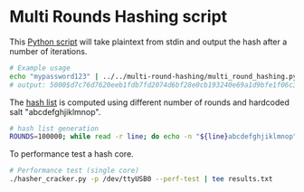 # Multi Rounds Hashing script

This [Python script](../../multi-round-hashing/multi_round_hashing.py) will take plaintext from stdin and output the hash after a number of iterations.
```sh
# Example usage
echo "mypassword123" | ../../multi-round-hashing/multi_round_hashing.py -r 5000
# output: 5000$d7c76d7620eeb1fdb7fd2074d6bf28e0cb193240e69a1d9bfe1f06c3000566a6
```

The [hash list](hashlist.txt) is computed using different number of rounds and hardcoded salt "abcdefghjiklmnop".
```sh
# hash list generation
ROUNDS=100000; while read -r line; do echo -n "${line}abcdefghjiklmnop" | ../../multi-round-hashing/multi_round_hashing.py -r $ROUNDS; done < wordlist.txt
```

To performance test a hash core.
```sh
# Performance test (single core)
./hasher_cracker.py -p /dev/ttyUSB0 --perf-test | tee results.txt
```
